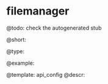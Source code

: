 filemanager
=============

@todo:
	check the autogenerated stub


@short:
	

@type:

@example:

@template:	api_config
@descr:


